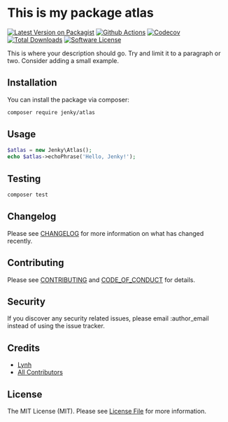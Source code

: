 
# This is my package atlas

[![Latest Version on Packagist][ico-version]][link-packagist]
[![Github Actions][ico-gh-actions]][link-gh-actions]
[![Codecov][ico-codecov]][link-codecov]
[![Total Downloads][ico-downloads]][link-downloads]
[![Software License][ico-license]](LICENSE.md)

This is where your description should go. Try and limit it to a paragraph or two. Consider adding a small example.

## Installation

You can install the package via composer:

```bash
composer require jenky/atlas
```

## Usage

```php
$atlas = new Jenky\Atlas();
echo $atlas->echoPhrase('Hello, Jenky!');
```

## Testing

```bash
composer test
```

## Changelog

Please see [CHANGELOG](CHANGELOG.md) for more information on what has changed recently.

## Contributing

Please see [CONTRIBUTING](CONTRIBUTING.md) and [CODE_OF_CONDUCT](CODE_OF_CONDUCT.md) for details.

## Security

If you discover any security related issues, please email :author_email instead of using the issue tracker.

## Credits

- [Lynh](https://github.com/jenky)
- [All Contributors](../../contributors)

## License

The MIT License (MIT). Please see [License File](LICENSE.md) for more information.

[ico-version]: https://img.shields.io/packagist/v/:vendor/atlas.svg?style=for-the-badge
[ico-license]: https://img.shields.io/badge/license-MIT-brightgreen.svg?style=for-the-badge
[ico-travis]: https://img.shields.io/travis/:vendor/atlas/master.svg?style=for-the-badge
[ico-scrutinizer]: https://img.shields.io/scrutinizer/coverage/g/:vendor/atlas.svg?style=for-the-badge
[ico-code-quality]: https://img.shields.io/scrutinizer/g/:vendor/atlas.svg?style=for-the-badge
[ico-gh-actions]: https://img.shields.io/github/workflow/status/:vendor/atlas/Tests?label=actions&logo=github&style=for-the-badge
[ico-codecov]: https://img.shields.io/codecov/c/github/:vendor/atlas?logo=codecov&style=for-the-badge
[ico-downloads]: https://img.shields.io/packagist/dt/:vendor/atlas.svg?style=for-the-badge

[link-packagist]: https://packagist.org/packages/:vendor/atlas
[link-travis]: https://travis-ci.org/:vendor/atlas
[link-scrutinizer]: https://scrutinizer-ci.com/g/:vendor/atlas/code-structure
[link-code-quality]: https://scrutinizer-ci.com/g/:vendor/atlas
[link-gh-actions]: https://github.com/jenky/:vendor/atlas
[link-codecov]: https://codecov.io/gh/:vendor/atlas
[link-downloads]: https://packagist.org/packages/:vendor/atlas

